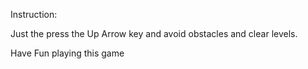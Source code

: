 Instruction:

Just the press the Up Arrow key and avoid obstacles and clear levels.


Have Fun playing this game
